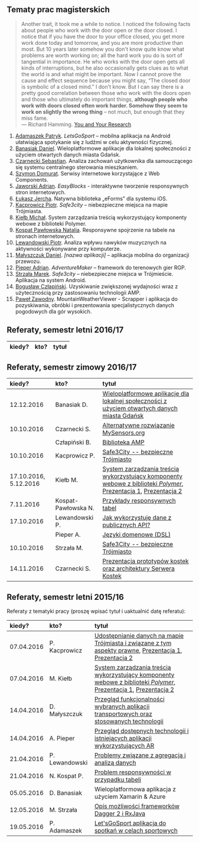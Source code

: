 ## Tematy prac magisterskich

> Another trait, it took me a while to notice. I noticed the following
> facts about people who work with the door open or the door closed. I
> notice that if you have the door to your office closed, you get more
> work done today and tomorrow, and you are more productive than
> most. But 10 years later somehow you don't know quite know what
> problems are worth working on; all the hard work you do is sort of
> tangential in importance. He who works with the door open gets all
> kinds of interruptions, but he also occasionally gets clues as to what
> the world is and what might be important. Now I cannot prove the cause
> and effect sequence because you might say, “The closed door is
> symbolic of a closed mind.” I don't know. But I can say there is a
> pretty good correlation between those who work with the doors open and
> those who ultimately do important things, **although people who work
> with doors closed often work harder. Somehow they seem to work on
> slightly the wrong thing** – not much, but enough that they miss fame.<br>
> — Richard Hamming. [You and Your Research](http://www.cs.virginia.edu/~robins/YouAndYourResearch.html)

1. [Adamaszek Patryk](https://github.com/padamaszek/seminarium-magisterskie). _LetsGoSport_ – mobilna aplikacja na Android ułatwiająca spotykanie się z ludźmi w celu aktywności fizycznej.
1. [Banasiak Daniel](https://bitbucket.org/DanBanasiak/crossplatformapplication). Wieloplatformowe aplikacje dla lokalnej społeczności z użyciem otwartych danych miasta Gdańsk.
1. [Czarnecki Sebastian](https://github.com/sebcza/haris-eye). Analiza zachowań użytkownika dla samouczącego się systemu centralnego sterowania mieszkaniem.
1. [Szymon Domurat](https://github.com/sdomurat/mgr). Serwisy internetowe korzystające z Web Components.
1. [Jaworski Adrian](https://github.com/emikser/magisterska). _EasyBlocks_ - interaktywne tworzenie responsywnych stron internetowych.
1. [Łukasz Jercha](https://github.com/ljercha/MasterThesis). Natywna biblioteka „eForms” dla systemu iOS.
1. [Kacprowicz Piotr](https://github.com/Undauted/mgr). _Safe3city_ – niebezpieczne miejsca na mapie Trójmiasta.
1. [Kiełb Michał](https://github.com/mkielb/masters-thesis). System zarządzania treścią wykorzystujący komponenty webowe z biblioteki Polymer.
1. [Kospat Pawłowska Natalia](https://bitbucket.org/nkopa/seminarium_responsywnetabele). Responsywne spojrzenie na tabele na stronach internetowych.
1. [Lewandowski Piotr](https://github.com/piotrl/master-thesis). Analiza wpływu nawyków muzycznych na aktywności wykonywane przy komputerze.
1. [Małyszczuk Daniel](https://github.com/malyszdan/mgr). _[nazwa aplikacji]_ – aplikacja mobilna do organizacji przewozu.
1. [Pieper Adrian](https://github.com/adrpieper/magisterka). _AdventureMaker_ – framework do terenowych gier RGP.
1. [Strzała Marek](https://github.com/MarekAG/mgr). _Safe3city_ – niebezpieczne miejsca w Trójmieście. Aplikacja na system Android.
1. [Bogusław Człapiński](https://bitbucket.org/bczlapinski/seminarium-magisterskie). Uzyskiwanie zwiększonej wydajności wraz z użytecznością przy zastosowaniu technologii AMP.
1. [Paweł Zawodny](https://github.com/pawelzawodny/Praca-Magisterska). MountainWeatherViewer - Scrapper i aplikacja do pozyskiwania, obróbki i prezentowania specjalistycznych danych pogodowych dla gór wysokich.



## Referaty, semestr letni 2016/17

| kiedy?     | kto?            | tytuł |
| :--------- | :-------------- | :---- |


## Referaty, semestr zimowy 2016/17

| kiedy?     | kto?            | tytuł |
| :--------- | :-------------- | :---- |
| 12.12.2016 | Banasiak D. | [Wieloplatformowe aplikacje dla lokalnej społeczności z użyciem otwartych danych miasta Gdańsk](https://bitbucket.org/DanBanasiak/crossplatformapplication) |
| 10.10.2016 | Czarnecki S. | [Alternatywne rozwiązanie MySensors.org](https://www.mysensors.org/) |
| | Człapiński B. | [Biblioteka AMP](https://bitbucket.org/bczlapinski/seminarium-magisterskie/src/b79e6bc4c2fb21f22578612fa11f343594fad13b/PrezentacjaAMP.pptx?at=master&fileviewer=file-view-default) |
| 10.10.2016 | Kacprowicz P. | [Safe3City -- bezpieczne Trójmiasto](https://slides.com/marekstrzala/safe3city1) |
| 17.10.2016, 5.12.2016 | Kiełb M. | [System zarządzania treścią wykorzystujący komponenty webowe z biblioteki *Polymer*](https://github.com/mkielb/masters-thesis), [Prezentacja 1](https://github.com/mkielb/masters-thesis/blob/master/presentations/Prezentacja%203%20-%2017.10.2016.pdf), [Prezentacja 2](https://github.com/mkielb/masters-thesis/blob/master/presentations/Prezentacja%204%20-%205.12.2016.pdf) |
| 7.11.2016 | Kospat-Pawłowska N. | [Przykłady responsywnych tabel](https://bitbucket.org/nkopa/seminarium_responsywnetabele/src/078bf37cd49a255aa4b5004808622512907f4314/seminarium_referat_II.pdf) |
| 17.10.2016 | Lewandowski P. | [Jak wykorzystuję dane z publicznych API?](http://slides.com/piotrl/data-find-outs/) |
| | Pieper A. | [Języki domenowe (DSL)](https://eclipse.org/Xtext/) |
| 10.10.2016 | Strzała M. |  [Safe3City -- bezpieczne Trójmiasto](https://slides.com/marekstrzala/safe3city1) |
| 14.11.2016 | Czarnecki S. | [Prezentacja prototypów kostek oraz architektury Serwera Kostek](https://docs.google.com/presentation/d/1lApUw8bqQk-fvrcBGunnlf9U9eTYXR68jyxIoUb_1Uc/edit?usp=sharing) |

## Referaty, semestr letni 2015/16

Referaty z tematyki pracy (proszę wpisać tytuł i uaktualnić datę referatu):

| kiedy?     | kto?            | tytuł |
| :--------- | :-------------- | :---- |
| 07.04.2016 | P. Kacprowicz   | [Udostępnianie danych na mapie Trójmiasta i związane z tym aspekty prawne](https://github.com/Undauted/mgr), [Prezentacja 1](http://slides.com/undauted/deck/fullscreen), [Prezentacja 2](http://slides.com/undauted/deck-1/fullscreen) |
| 07.04.2016 | M. Kiełb        | [System zarządzania treścią wykorzystujący komponenty webowe z biblioteki *Polymer*](https://github.com/mkielb/masters-thesis), [Prezentacja 1](https://github.com/mkielb/masters-thesis/blob/master/presentations/Prezentacja%201%20-%207.04.2016.pdf), [Prezentacja 2](https://github.com/mkielb/masters-thesis/blob/master/presentations/Prezentacja%202%20-%205.05.2016.pdf) |
| 14.04.2016 | D. Małyszczuk   | [Przegląd funkcjonalności wybranych aplikacji transportowych oraz stosowanych technologii](https://github.com/malyszdan/mgr/blob/master/prezentacja/aplikacjaTransportowa.odp) |
| 14.04.2016 | A. Pieper       | [Przegląd dostępnych technologii i istniejących aplikacji wykorzystujących AR](https://github.com/Gergoybey/pracaMagisterska/blob/master/Framework%20dla%20terenowych%20gier%20RPG.pptx) |
| 21.04.2016 | P. Lewandowski  | [Problemy związane z agregacją i analizą danych](https://slides.com/piotrl/data-centric-problems/) |
| 21.04.2016 | N. Kospat P.    | [Problem responsywności w przypadku tabeli](https://bitbucket.org/nkopa/seminarium_responsywnetabele/src/104f8b6b74128878632997e4008d05b1f25ae63f/seminarium_referat_I.pdf) |
| 05.05.2016 | D. Banasiak     | Wieloplatformowa aplikacja z użyciem Xamarin & Azure |
| 12.05.2016 | M. Strzała      | [Opis możliwości frameworków Dagger 2 i RxJava](https://docs.google.com/presentation/d/1muewgLxBm3BDfbFZe6zWTn3dyZ91Z_subKXTkdltDE4/edit?usp=sharing) |
| 19.05.2016 | P. Adamaszek    | [Let'sGoSport aplikacja do spotkań w celach sportowych ](https://app.slidebean.com/p/rXJ5mrypP7/Praca-Magisterska)       |
